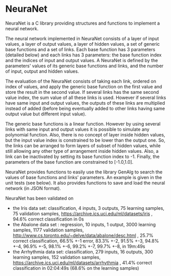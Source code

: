 # NeuraNet
NeuraNet is a C library providing structures and functions to implement a neural network.

The neural network implemented in NeuraNet consists of a layer of input values, a layer of output values, a layer of hidden values, a set of generic base functions and a set of links. Each base function has 3 parameters (detailed below) and each links has 3 parameters: the base function index and the indices of input and output values. A NeuraNet is defined by the parameters' values of its generic base functions and links, and the number of input, output and hidden values.

The evaluation of the NeuraNet consists of taking each link, ordered on index of values, and apply the generic base function on the first value and store the result in the second value. If several links has the same second value index, the sum value of all these links is used. However if several links have same input and output values, the outputs of these links are multiplied instead of added (before being eventually added to other links having same output value but different input value).

The generic base functions is a linear function. However by using several links with same input and output values it is possible to simulate any polynomial function. Also, there is no concept of layer inside hidden values, but the input value index is constrained to be lower than the output one. So, the links can be arranged to form layers of subset of hidden values, while still allowing any other type of arrangement inside hidden values. Also, a link can be inactivated by setting its base function index to -1. Finally, the parameters of the base function are constrained to [-1.0,1.0].

NeuraNet provides functions to easily use the library GenAlg to search the values of base functions and links' parameters. An example is given in the unit tests (see below). It also provides functions to save and load the neural network (in JSON format).

NeuraNet has been validated on 
* the Iris data set: classification, 4 inputs, 3 outputs, 75 learning samples, 75 validation samples, https://archive.ics.uci.edu/ml/datasets/iris , 94.6% correct classification in 0s 
* the Abalone data set : regression, 10 inputs, 1 output, 3000 learning samples, 1177 validation samples, http://www.cs.toronto.edu/~delve/data/abalone/desc.html , 25.7% correct classification, 66.5% +-1 error, 83.3% +-2, 91.5% +-3, 94.8% +-4, 96.9% +-5, 98.1% +-6, 99.2% +-7, 99.7% +-8, in 19m:49s 
* the Arrhythmia data set: classification, 279 inputs, 16 outputs, 300 learning samples, 152 validation samples, https://archive.ics.uci.edu/ml/datasets/arrhythmia , 41.4% correct classification in 02:04:49s (68.6% on the learning samples)
